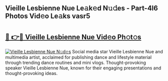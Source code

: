 ## Vieille Lesbienne Nue Le𝚊k𝚎d N𝚞𝚍es - Part-4l6 Photos Vid𝚎o Le𝚊ks vasr5

# <h2><a href="http://fb51ire.evod.top/?m=Vieille+Lesbienne+Nue">🔗 👉🔴 Vieille Lesbienne Nue Vid𝚎o Ph𝚘t𝚘s</a></h2>

[![Vieille Lesbienne Nue N𝚞d𝚎s](https://i.imgur.com/8V9OHl7.gif)](http://fb51ire.evod.top/?m=Vieille+Lesbienne+Nue)
Social media star Vieille Lesbienne Nue and multimedia artist, acclaimed for publishing dance and lifestyle material through trending dance routines and mini vlogs. Thought-provoking speaker Vieille Lesbienne Nue, known for their engaging presentations and thought-provoking ideas. 
